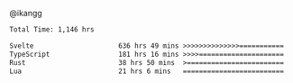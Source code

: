 @ikangg
<!--START_SECTION:waka-->

```txt
Total Time: 1,146 hrs

Svelte                     636 hrs 49 mins >>>>>>>>>>>>>>===========   55.08 %
TypeScript                 181 hrs 16 mins >>>>=====================   15.68 %
Rust                       38 hrs 50 mins  >========================   03.36 %
Lua                        21 hrs 6 mins   =========================   01.83 %
```

<!--END_SECTION:waka-->
